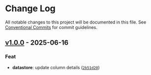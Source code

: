 # Change Log

All notable changes to this project will be documented in this file. See [Conventional Commits](https://conventionalcommits.org) for commit guidelines.

## [v1.0.0](https://github.com/catalystbyzoho/zc-sdk-js/releases/tag/v1.0.0) - 2025-06-16

### Feat
- **datastore**: update column details ([`2b51d20`](https://github.com/catalystbyzoho/zc-sdk-js/commit/2b51d201849028ab98a89ee849eb415ac6f0e09d))
